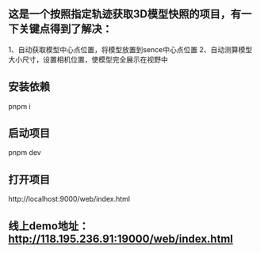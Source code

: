 ## 这是一个按照指定轨迹获取3D模型快照的项目，有一下关键点得到了解决：
1、自动获取模型中心点位置，将模型放置到sence中心点位置
2、自动测算模型大小尺寸，设置相机位置，使模型完全展示在视野中

## 安装依赖
pnpm i

## 启动项目
pnpm dev

## 打开项目
http://localhost:9000/web/index.html

## 线上demo地址：http://118.195.236.91:19000/web/index.html